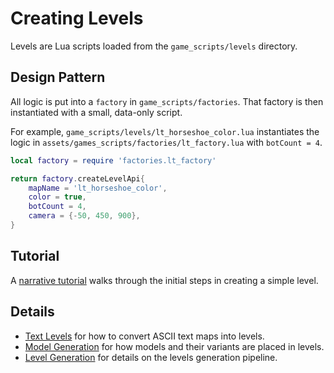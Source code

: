 # Creating Levels

Levels are Lua scripts loaded from the `game_scripts/levels` directory.

## Design Pattern

All logic is put into a `factory` in `game_scripts/factories`. That factory is
then instantiated with a small, data-only script.

For example, `game_scripts/levels/lt_horseshoe_color.lua` instantiates the logic in
`assets/games_scripts/factories/lt_factory.lua` with `botCount = 4`.

```lua
local factory = require 'factories.lt_factory'

return factory.createLevelApi{
    mapName = 'lt_horseshoe_color',
    color = true,
    botCount = 4,
    camera = {-50, 450, 900},
}
```

## Tutorial

A [narrative
tutorial](/docs/developers/minimal_level_tutorial.md)
walks through the initial steps in creating a simple level.

## Details

*   [Text Levels](/docs/developers/creating_levels/text_level.md)
    for how to convert ASCII text maps into levels.
*   [Model Generation](/docs/developers/creating_levels/model_generation.md)
    for how models and their variants are placed in levels.
*   [Level Generation](/docs/developers/creating_levels/level_generation.md)
    for details on the levels generation pipeline.
